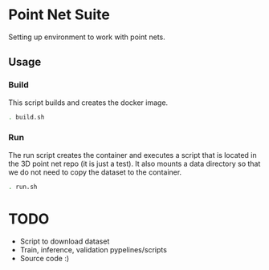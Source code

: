 # Point Net Suite
Setting up environment to work with point nets.

## Usage
### Build
This script builds and creates the docker image.
```bash
. build.sh
```
### Run
The run script creates the container and executes a script that is located in
the 3D point net repo (it is just a test). It also mounts a data directory
so that we do not need to copy the dataset to the container.
```bash
. run.sh
```

# TODO
* Script to download dataset
* Train, inference, validation pypelines/scripts
* Source code :)
